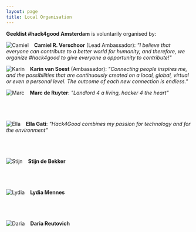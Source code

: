 ```yaml
---
layout: page
title: Local Organisation
---
```

**Geeklist \#hack4good Amsterdam** is voluntarily organised by:

<span><img src="{{ site.baseurl }}public/images/camiel.jpeg" style="float:left;padding-right:15px" alt="Camiel"/> **Camiel R. Verschoor** (Lead Ambassador): *"I believe that everyone can contribute to a better world for humanity, and therefore, we organize #hack4good to give everyone a opportunity to contribute!"* </span>

<span><img src="{{ site.baseurl }}public/images/karin.jpg" style="float:left;padding-right:15px" alt="Karin"/> **Karin van Soest** (Ambassador): *"Connecting people inspires me, and the possibilities that are continuously created on a local, global, virtual or even a personal level. The outcome of each new connection is endless."*</span>

<span><img src="{{ site.baseurl }}public/images/marc.jpg" style="float:left;padding-right:15px" alt="Marc"/> **Marc de Ruyter**: *"Landlord 4 a living, hacker 4 the heart"* </span>
<br/><br/><br/><br/><br/>
<span><img src="{{ site.baseurl }}public/images/ella.jpg" style="float:left;padding-right:15px" alt="Ella"/> **Ella Gati**: *"Hack4Good combines my passion for technology and for the environment"* </span>
<br/><br/><br/><br/><br/>
<span><img src="{{ site.baseurl }}public/images/placeHolder.png" style="float:left;padding-right:15px" alt="Stijn"/> **Stijn de Bekker**</span>
<br/><br/><br/><br/><br/>
<span><img src="{{ site.baseurl }}public/images/placeHolder.png" style="float:left;padding-right:15px" alt="Lydia"/> **Lydia Mennes**</span>
<br/><br/><br/><br/><br/>
<span><img src="{{ site.baseurl }}public/images/placeHolder.png" style="float:left;padding-right:15px" alt="Daria"/> **Daria Reutovich**</span>


